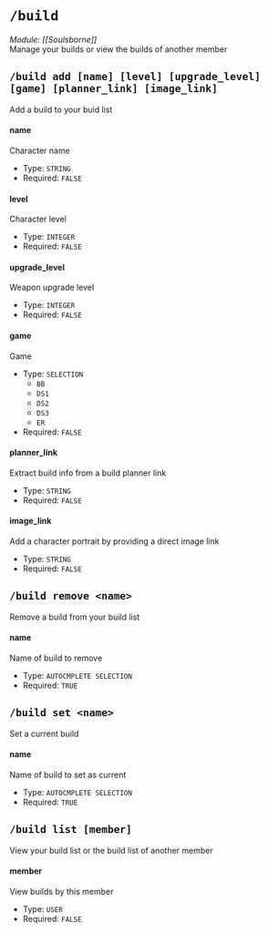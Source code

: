 # `/build`
*Module: [[Soulsborne]]*<br>
Manage your builds or view the builds of another member
## `/build add [name] [level] [upgrade_level] [game] [planner_link] [image_link]`
Add a build to your buid list
#### name
Character name
- Type: `STRING`
- Required: `FALSE`
#### level
Character level
- Type: `INTEGER`
- Required: `FALSE`
#### upgrade_level
Weapon upgrade level
- Type: `INTEGER`
- Required: `FALSE`
#### game
Game
- Type: `SELECTION`
  - `BB`
  - `DS1`
  - `DS2`
  - `DS3`
  - `ER`
- Required: `FALSE`
#### planner_link
Extract build info from a build planner link
- Type: `STRING`
- Required: `FALSE`
#### image_link
Add a character portrait by providing a direct image link
- Type: `STRING`
- Required: `FALSE`
## `/build remove <name>`
Remove a build from your build list
#### name
Name of build to remove
- Type: `AUTOCMPLETE SELECTION`
- Required: `TRUE`
## `/build set <name>`
Set a current build
#### name
Name of build to set as current
- Type: `AUTOCMPLETE SELECTION`
- Required: `TRUE`
## `/build list [member]`
View your build list or the build list of another member
#### member
View builds by this member
- Type: `USER`
- Required: `FALSE`